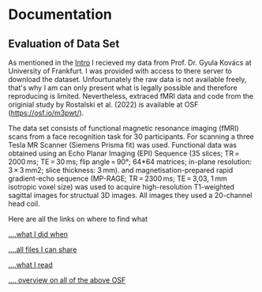 # Documentation

##  Evaluation of Data Set

As mentioned in the [Intro](./Intro.md) I recieved my data from Prof. Dr. Gyula Kovács at University of Frankfurt. I was provided with access to there server to download the dataset.
Unfourtunately the raw data is not available freely, that's why I am can only present what is legally possible and therefore reproducing is limited. Nevertheless, extraced fMRI data and code from the originial study by Rostalski et al. (2022) is available at OSF (https://osf.io/m3pwt/). 

The data set consists of functional magnetic resonance imaging (fMRI) scans from a face recognition task for 30 participants. For scanning a three Tesla MR Scanner (Siemens Prisma fit) was used. Functional data was obtained using an Echo Planar Imaging (EPI) Sequence (35 slices; TR = 2000 ms; TE = 30 ms; flip angle = 90°; 64*64 matrices; in-plane resolution: 3 × 3 mm2; slice thickness: 3 mm).  and magnetisation-prepared rapid gradient-echo sequence (MP-RAGE; TR = 2300 ms; TE = 3,03, 1 mm isotropic voxel size) was used to acquire high-resolution T1-weighted sagittal images for structual 3D images. All images they used a 20-channel head coil.

Here are all the links on where to find what

[....what I did when](https://github.com/paulinewe/Whoru/tree/main/open_lab_notebook/pages)

[....all files I can share](https://github.com/paulinewe/Whoru)

[....what I read](https://www.zotero.org/groups/4721790/whoareu)

[.... overview on all of the above OSF](https://osf.io/aenpr/?view_only=026c7375139f4cceb16d0242692d7092)

